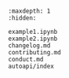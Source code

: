 ```{include} ../README.md
```

```{toctree}
:maxdepth: 1
:hidden:

example1.ipynb
example2.ipynb
changelog.md
contributing.md
conduct.md
autoapi/index
```
